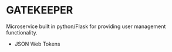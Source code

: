 # GATEKEEPER
Microservice built in python/Flask for providing user management functionality.

* JSON Web Tokens
